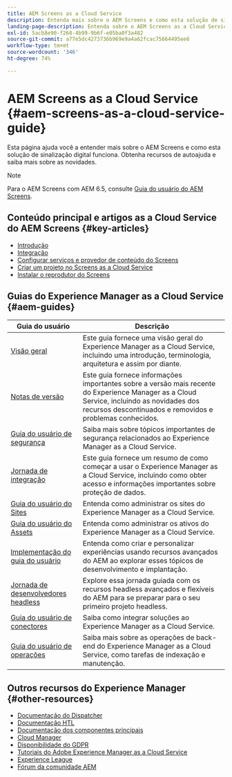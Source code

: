 ```yaml
---
title: AEM Screens as a Cloud Service
description: Entenda mais sobre o AEM Screens e como esta solução de sinalização digital funciona.
landing-page-description: Entenda sobre o AEM Screens as a Cloud Service.
exl-id: 5acb8e90-f268-4b99-9b6f-e05ba0f3a482
source-git-commit: a77e5dc4273736b969e9a4a62fcac75664495ee6
workflow-type: tm+mt
source-wordcount: '346'
ht-degree: 74%

---
```


# AEM Screens as a Cloud Service {#aem-screens-as-a-cloud-service-guide}

Esta página ajuda você a entender mais sobre o AEM Screens e como esta solução de sinalização digital funciona. Obtenha recursos de autoajuda e saiba mais sobre as novidades.

>[!NOTE]
>Para o AEM Screens com AEM 6.5, consulte [Guia do usuário do AEM Screens](https://experienceleague.adobe.com/docs/experience-manager-screens/user-guide/aem-screens-introduction.html?lang=pt-BR).


## Conteúdo principal e artigos as a Cloud Service do AEM Screens {#key-articles}

* [Introdução](https://experienceleague.adobe.com/docs/experience-manager-cloud-service/screens-as-cloud-service/overview/introduction.html)
* [Integração](https://experienceleague.adobe.com/docs/experience-manager-cloud-service/screens-as-cloud-service/onboarding-screens-cloud/first-time-login-screens-cloud.html)
* [Configurar serviços e provedor de conteúdo do Screens](https://experienceleague.adobe.com/docs/experience-manager-cloud-service/screens-as-cloud-service/configure-screens-cloud/navigating-to-screens-services-provider.html)
* [Criar um projeto no Screens as a Cloud Service](https://experienceleague.adobe.com/docs/experience-manager-cloud-service/screens-as-cloud-service/create-content/creating-projects-screens-cloud.html)
* [Instalar o reprodutor do Screens](https://experienceleague.adobe.com/docs/experience-manager-cloud-service/screens-as-cloud-service/manage-player-registration/installing-screens-cloud-player.html)

## Guias do Experience Manager as a Cloud Service {#aem-guides}

| Guia do usuário | Descrição |
|---|---|
| [Visão geral](/help/overview/home.md) | Este guia fornece uma visão geral do Experience Manager as a Cloud Service, incluindo uma introdução, terminologia, arquitetura e assim por diante. |
| [Notas de versão](/help/release-notes/home.md) | Este guia fornece informações importantes sobre a versão mais recente do Experience Manager as a Cloud Service, incluindo as novidades dos recursos descontinuados e removidos e problemas conhecidos. |
| [Guia do usuário de segurança](/help/security/home.md) | Saiba mais sobre tópicos importantes de segurança relacionados ao Experience Manager as a Cloud Service. |
| [Jornada de integração](/help/journey-onboarding/overview.md) | Este guia fornece um resumo de como começar a usar o Experience Manager as a Cloud Service, incluindo como obter acesso e informações importantes sobre proteção de dados. |
| [Guia do usuário do Sites](/help/sites-cloud/home.md) | Entenda como administrar os sites do Experience Manager as a Cloud Service. |
| [Guia do usuário do Assets](/help/assets/home.md) | Entenda como administrar os ativos do Experience Manager as a Cloud Service. |
| [Implementação do guia do usuário](/help/implementing/home.md) | Entenda como criar e personalizar experiências usando recursos avançados do AEM ao explorar esses tópicos de desenvolvimento e implantação. |
| [Jornada de desenvolvedores headless](/help/journey-headless/developer/overview.md) | Explore essa jornada guiada com os recursos headless avançados e flexíveis do AEM para se preparar para o seu primeiro projeto headless. |
| [Guia do usuário de conectores](/help/connectors/home.md) | Saiba como integrar soluções ao Experience Manager as a Cloud Service. |
| [Guia do usuário de operações](/help/operations/home.md) | Saiba mais sobre as operações de back-end do Experience Manager as a Cloud Service, como tarefas de indexação e manutenção. |

## Outros recursos do Experience Manager {#other-resources}

* [Documentação do Dispatcher](/help/implementing/dispatcher/overview.md)
* [Documentação HTL](https://experienceleague.adobe.com/docs/experience-manager-htl/using/overview.html?lang=pt-BR)
* [Documentação dos componentes principais](https://experienceleague.adobe.com/docs/experience-manager-core-components/using/introduction.html?lang=pt-BR)
* [Cloud Manager](/help/onboarding/cloud-manager-introduction.md)
* [Disponibilidade do GDPR](/help/compliance/data-privacy-and-protection-readiness/aem-readiness.md)
* [Tutoriais do Adobe Experience Manager as a Cloud Service](https://experienceleague.adobe.com/docs/experience-manager-learn/cloud-service/overview.html?lang=pt-BR)
* [Experience League](https://experienceleague.adobe.com/?promoid=K42KVXHD&amp;mv=other&amp;lang=pt-BR#home)
* [Fórum da comunidade AEM](https://experienceleaguecommunities.adobe.com/t5/adobe-experience-manager/ct-p/adobe-experience-manager-community?profile.language=pt)

